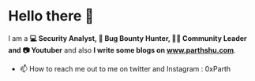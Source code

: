 # Hello there 👋

I am a **💻 Security Analyst, 🏹 Bug Bounty Hunter, 🐱‍👤 Community Leader and 📷 Youtuber** and also **I write some blogs on www.parthshu.com**.
- 📫 How to reach me out to me on twitter and Instagram : 0xParth

